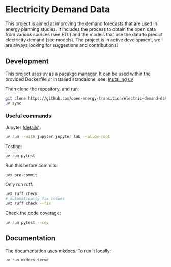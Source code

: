 # Electricity Demand Data

This project is aimed at improving the demand forecasts that are used in energy planning studies.
It includes the process to obtain the open data from various sources (see ETL) and the models that use the data to predict electricity demand (see models).
The project is in active development, we are always looking for suggestions and contributions!

## Development

This project uses [uv](https://github.com/astral-sh/uv) as a pacakge manager.
It can be used within the provided Dockerfile or installed standalone, see:
[Installing uv](https://docs.astral.sh/uv/getting-started/installation/)

Then clone the repository, and run:
```bash
git clone https://github.com/open-energy-transition/electric-demand-data.git
uv sync
```

### Useful commands

Jupyter [(details)](https://docs.astral.sh/uv/guides/integration/jupyter/#using-jupyter-within-a-project):
```bash
uv run --with jupyter jupyter lab --allow-root
```

Testing:
```bash
uv run pytest
```

Run this before commits:
```bash
uvx pre-commit
```

Only run ruff:
```bash
uvx ruff check
# automatically fix issues
uvx ruff check --fix
```

Check the code coverage:
```bash
uv run pytest --cov
```

## Documentation

The documentation uses [mkdocs](https://github.com/squidfunk/mkdocs-material).
To run it locally:
```bash
uv run mkdocs serve
```
